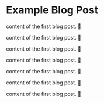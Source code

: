 # Example Blog Post

content of the first blog post. 🌺

content of the first blog post. 🌺

content of the first blog post. 🌺

content of the first blog post. 🌺

content of the first blog post. 🌺

content of the first blog post. 🌺

content of the first blog post. 🌺

